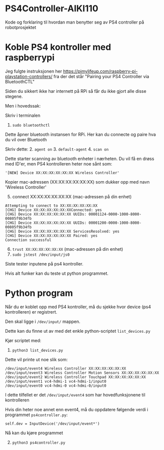 # PS4Controller-AIKI110

Kode og forklaring til hvordan man benytter seg av PS4 controller på robotprosjektet

# Koble PS4 kontroller med raspberrypi

Jeg fulgte instruksjonen her https://pimylifeup.com/raspberry-pi-playstation-controllers/ fra der det står "Pairing your PS4 Controller via BluetoothCTL"

Siden du sikkert ikke har internett på RPi så får du ikke gjort alle disse stegene.

Men i hovedssak:

Skriv i terminalen

1. ```sudo bluetoothctl```

Dette åpner bluetooth instansen for RPi. Her kan du connecte og paire hva du vil over Bluetooth

Skriv dette:
2. ```agent on```
3. ```default-agent```
4. ```scan on```

Dette starter scanning av bluetooth enheter i nærheten. Du vil få en drøss med ID'er, men PS4 kontrolleren heter noe sånt som:

```
'[NEW] Device XX:XX:XX:XX:XX:XX Wireless Controller'
```

Kopier mac-adressen (XX:XX:XX:XX:XX:XX) som dukker opp med navn 'Wireless Controller'

5. connect XX:XX:XX:XX:XX:XX (mac-adressen på din enhet)

```
Attempting to connect to XX:XX:XX:XX:XX:XX
[CHG] Device XX:XX:XX:XX:XX:XXConnected: yes
[CHG] Device XX:XX:XX:XX:XX:XX UUIDs: 00001124-0000-1000-8000-00805f9b34fb
[CHG] Device XX:XX:XX:XX:XX:XX UUIDs: 00001200-0000-1000-8000-00805f9b34fb
[CHG] Device XX:XX:XX:XX:XX:XX ServicesResolved: yes
[CHG] Device XX:XX:XX:XX:XX:XX Paired: yes
Connection successful
```
6. ```trust XX:XX:XX:XX:XX:XX``` (mac-adressen på din enhet)
7. ```sudo jstest /dev/input/js0```

Siste tester inputene på ps4 kontroller.

Hvis alt funker kan du teste ut python programmet.

# Python program

Når du er koblet opp med PS4 kontroller, må du sjekke hvor device (ps4 kontrolleren) er registrert.

Den skal ligge i ```/dev/input/``` mappen.

Dette kan du finne ut av med det enkle python-scriptet ```list_devices.py```

Kjør scriptet med:

1. ```python3 list_devices.py```

Dette vil printe ut noe slik som:

```
/dev/input/event4 Wireless Controller XX:XX:XX:XX:XX:XX
/dev/input/event3 Wireless Controller Motion Sensors XX:XX:XX:XX:XX:XX
/dev/input/event2 Wireless Controller Touchpad XX:XX:XX:XX:XX:XX
/dev/input/event1 vc4-hdmi-1 vc4-hdmi-1/input0
/dev/input/event0 vc4-hdmi-0 vc4-hdmi-0/input0
```

I dette tilfellet er det ```/dev/input/event4``` som har hovedfunksjonene til kontrolleren

Hvis din heter noe annet enn event4, må du oppdatere følgende verdi i programmet ```ps4controller.py```:

```
self.dev = InputDevice('/dev/input/event*')
```

Nå kan du kjøre programmet

2. ```python3 ps4controller.py```
